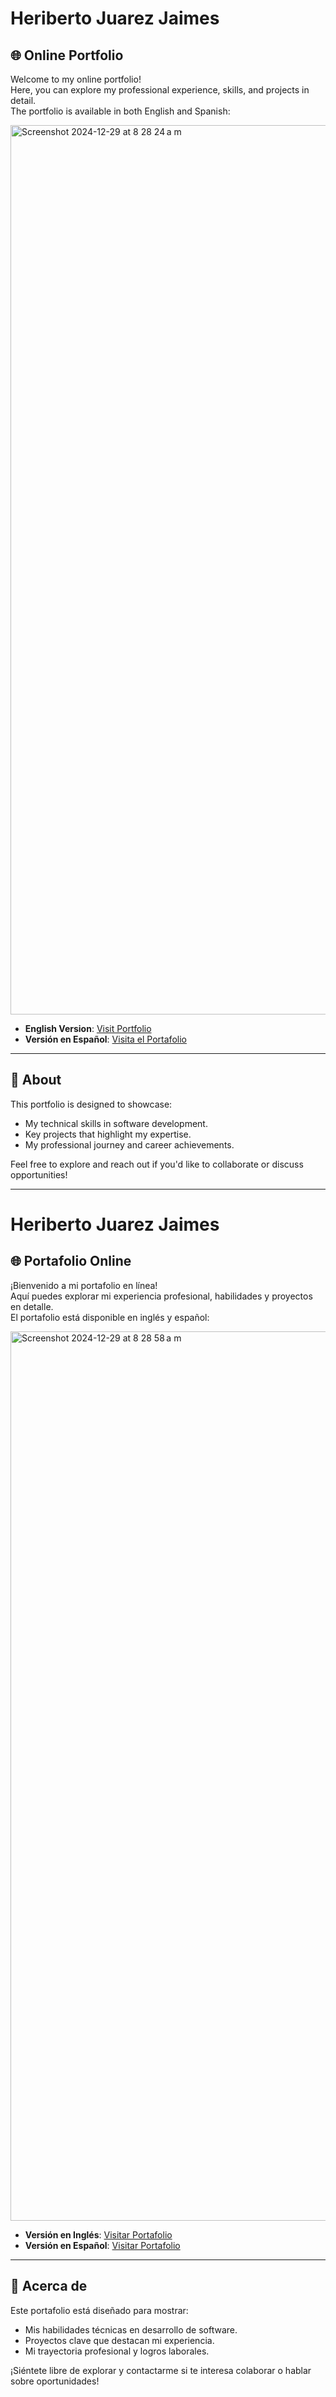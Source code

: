 # Heriberto Juarez Jaimes

## 🌐 Online Portfolio  

Welcome to my online portfolio!  
Here, you can explore my professional experience, skills, and projects in detail.  
The portfolio is available in both English and Spanish:  

<img width="1423" alt="Screenshot 2024-12-29 at 8 28 24 a m" src="https://github.com/user-attachments/assets/f744e710-91f4-4631-b861-41f27827e74f" />


- **English Version**: [Visit Portfolio](https://portfolio-ashen-eta-95.vercel.app/en)  
- **Versión en Español**: [Visita el Portafolio](https://portfolio-ashen-eta-95.vercel.app/es)  

---

## 📄 About  

This portfolio is designed to showcase:  
- My technical skills in software development.  
- Key projects that highlight my expertise.  
- My professional journey and career achievements.  

Feel free to explore and reach out if you'd like to collaborate or discuss opportunities!  



---

# Heriberto Juarez Jaimes

## 🌐 Portafolio Online  

¡Bienvenido a mi portafolio en línea!  
Aquí puedes explorar mi experiencia profesional, habilidades y proyectos en detalle.  
El portafolio está disponible en inglés y español:  

<img width="1423" alt="Screenshot 2024-12-29 at 8 28 58 a m" src="https://github.com/user-attachments/assets/4eb235cc-6cd8-45c1-a766-1d0bb4a7f0af" />


- **Versión en Inglés**: [Visitar Portafolio](https://portfolio-ashen-eta-95.vercel.app/en)  
- **Versión en Español**: [Visitar Portafolio](https://portfolio-ashen-eta-95.vercel.app/es)  

---

## 📄 Acerca de  

Este portafolio está diseñado para mostrar:  
- Mis habilidades técnicas en desarrollo de software.  
- Proyectos clave que destacan mi experiencia.  
- Mi trayectoria profesional y logros laborales.  

¡Siéntete libre de explorar y contactarme si te interesa colaborar o hablar sobre oportunidades!  
